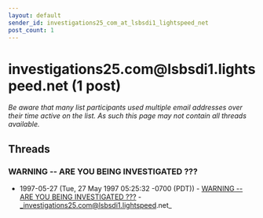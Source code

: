 ```yaml
---
layout: default
sender_id: investigations25_com_at_lsbsdi1_lightspeed_net
post_count: 1
---
```


# investigations25.com<span>@</span>lsbsdi1.lightspeed.net (1 post)

_Be aware that many list participants used multiple email addresses over their time active on the list. As such this page may not contain all threads available._

## Threads

### WARNING  -- ARE YOU BEING INVESTIGATED ???
+ 1997-05-27 (Tue, 27 May 1997 05:25:32 -0700 (PDT)) - [WARNING  -- ARE YOU BEING INVESTIGATED ???](/archive/1997/05/adefe4ff582164b488dd99738c50aa236fe11659f9a8c589398a01f95810356a) - _investigations25.com@lsbsdi1.lightspeed.net_

